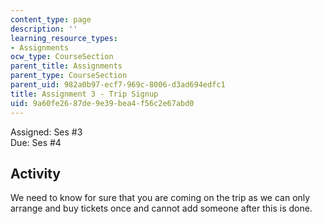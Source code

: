 ```yaml
---
content_type: page
description: ''
learning_resource_types:
- Assignments
ocw_type: CourseSection
parent_title: Assignments
parent_type: CourseSection
parent_uid: 982a0b97-ecf7-969c-8006-d3ad694edfc1
title: Assignment 3 - Trip Signup
uid: 9a60fe26-87de-9e39-bea4-f56c2e67abd0
---
```


Assigned: Ses #3  
Due: Ses #4

Activity
--------

We need to know for sure that you are coming on the trip as we can only arrange and buy tickets once and cannot add someone after this is done.